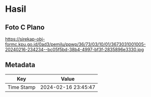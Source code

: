 # Hasil

## Foto C Plano

https://sirekap-obj-formc.kpu.go.id/0ad3/pemilu/ppwp/36/73/03/10/01/3673031001005-20240216-234234--bc05f5bd-38b4-4997-bf3f-2835896e3330.jpg


## Metadata

| Key        | Value               |
| ---------- | ------------------- |
| Time Stamp | 2024-02-16 23:45:47 |



